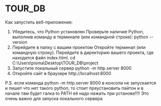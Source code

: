 # TOUR_DB

Как запустить веб-приложение:

1) Убедитесь, что Python установлен
    Проверьте наличие Python, выполнив команду в терминале (или командной строке):
    python --version
2) Перейдите в папку с вашим проектом
    Откройте терминал (или командную строку).
    Перейдите в директорию вашего проекта, где находится файл index.html.
    cd C:\Users\pisma\Desktop\TOUR_DB\project
3) Запустите локальный сервер
    python -m http.server 8000
4) Откройте сайт в браузере
    http://localhost:8000

P.S. если команда python -m http.server 8000 в консоли не запускается и пишет что нет такого python, то стоит преустановить пайтон и в начале там будет галка to PATH её надо нажать при установе!!!! Это очень важно для запуска локального сервера